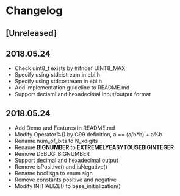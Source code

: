 # Changelog

## [Unreleased]

## 2018.05.24
- Check uint8_t exists by #ifndef UINT8_MAX
- Specify using std::istream in ebi.h
- Specify using std::ostream in ebi.h
- Add implementation guideline to README.md
- Support deciaml and hexadecimal input/output format

## 2018.05.24
- Add Demo and Features in README.md
- Modify Operator%() by C99 definition, a == (a/b*b) + a%b
- Rename num_of_bits to N_xdigits
- Rename __BIGNUMBER__ to __EXTREMELYEASYTOUSEBIGINTEGER__
- Remove DEBUG_BIGNUMBER
- Support decimal and hexadecimal output
- Remove isPositive() and isNegative()
- Rename bool sgn to enum sign
- Remove constants positive and negative
- Modify INITIALIZE() to base_initialization()
